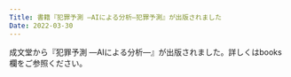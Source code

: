 ```yaml
---
Title: 書籍『犯罪予測 ―AIによる分析―犯罪予測』が出版されました
Date: 2022-03-30
---
```


成文堂から『犯罪予測 ―AIによる分析―』が出版されました。詳しくはbooks欄をご参照ください。